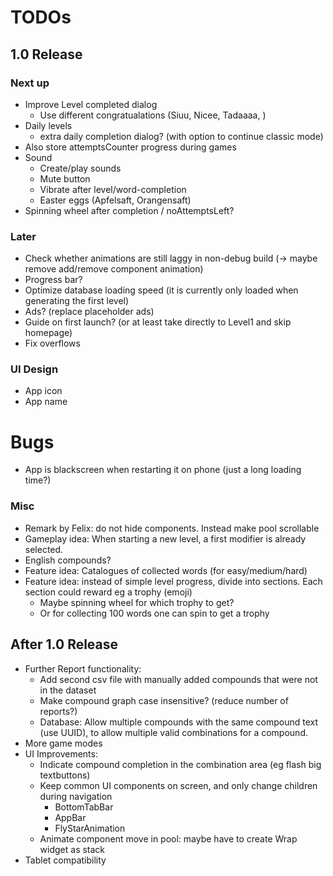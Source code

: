 # TODOs    
## 1.0 Release
### Next up

- Improve Level completed dialog
  - Use different congratualations (Siuu, Nicee, Tadaaaa, )
- Daily levels
  - extra daily completion dialog? (with option to continue classic mode)
- Also store attemptsCounter progress during games
- Sound
  - Create/play sounds
  - Mute button
  - Vibrate after level/word-completion
  - Easter eggs (Apfelsaft, Orangensaft)
- Spinning wheel after completion / noAttemptsLeft?

### Later
- Check whether animations are still laggy in non-debug build (-> maybe remove add/remove component animation)
- Progress bar?
- Optimize database loading speed (it is currently only loaded when generating the first level)
- Ads? (replace placeholder ads)
- Guide on first launch? (or at least take directly to Level1 and skip homepage)
- Fix overflows

### UI Design
- App icon
- App name

# Bugs
- App is blackscreen when restarting it on phone (just a long loading time?)


### Misc
- Remark by Felix: do not hide components. Instead make pool scrollable
- Gameplay idea: When starting a new level, a first modifier is already selected.
- English compounds?
- Feature idea: Catalogues of collected words (for easy/medium/hard)
- Feature idea: instead of simple level progress, divide into sections. Each section could reward
  eg a trophy (emoji) 
  - Maybe spinning wheel for which trophy to get?
  - Or for collecting 100 words one can spin to get a trophy


## After 1.0 Release
- Further Report functionality:
  - Add second csv file with manually added compounds that were not in the dataset
  - Make compound graph case insensitive? (reduce number of reports?)
  - Database: Allow multiple compounds with the same compound text (use UUID), to allow multiple 
    valid combinations for a compound.
- More game modes
- UI Improvements:
  - Indicate compound completion in the combination area (eg flash big textbuttons)
  - Keep common UI components on screen, and only change children during navigation
    - BottomTabBar
    - AppBar
    - FlyStarAnimation
  - Animate component move in pool: maybe have to create Wrap widget as stack
- Tablet compatibility

